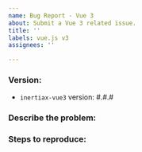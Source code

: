 ```yaml
---
name: Bug Report - Vue 3
about: Submit a Vue 3 related issue.
title: ''
labels: vue.js v3
assignees: ''

---
```


### Version:

- `inertiax-vue3` version: #.#.#

### Describe the problem:

<!--
  Explain the behavior you're seeing that you think is a bug,
  and explain how you think things should behave instead.
-->

### Steps to reproduce:

<!--
  Please carefully explain the steps to reproduce this issue.
  We can't help you without a reproduction.
-->
